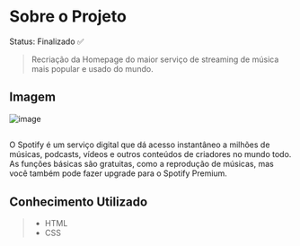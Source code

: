 # Sobre o Projeto

Status: Finalizado ✅

 > Recriação da Homepage do maior serviço de streaming de música mais popular e usado do mundo.

## Imagem
![image](https://user-images.githubusercontent.com/79663619/180050184-afe8f4a8-df2e-4751-ac51-758ea125ea00.png)
##  
O Spotify é um serviço digital que dá acesso instantâneo a milhões de músicas, podcasts, vídeos e outros conteúdos de criadores no mundo todo. As funções básicas são gratuitas, como a reprodução de músicas, mas você também pode fazer upgrade para o Spotify Premium.

## Conhecimento Utilizado
>* HTML
>* CSS
